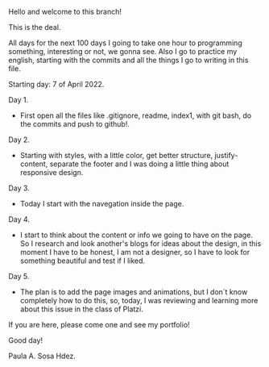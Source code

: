 Hello and welcome to this branch!

This is the deal.

All days for the next 100 days I going to take one hour to programming something, interesting or not, we gonna see.
Also I go to practice my english, starting with the commits and all the things I go to writing in this file.

Starting day: 7 of April 2022.

Day 1. 
- First open all the files like .gitignore, readme, index1, with git bash, do the commits and push to github!.

Day 2.
- Starting with styles, with a little color, get better structure, justify-content, separate the footer and I was doing a little thing about responsive design.

Day 3.
- Today I start with the navegation inside the page.

Day 4.
- I start to think about the content or info we going to have on the page. So I research and look another's blogs for ideas about the design, in this moment I have to be honest, I am not a designer, so I have to look for something beautiful and test if I liked.

Day 5. 
- The plan is to add the page images and animations, but I don´t know completely how to do this, so, today, I was reviewing and learning more about this issue in the class of Platzi.

If you are here, please come one and see my portfolio!

Good day!

Paula A. Sosa Hdez.

